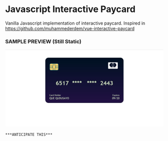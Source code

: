 # Javascript Interactive Paycard

Vanilla Javascript implementation of interactive paycard. Inspired in https://github.com/muhammederdem/vue-interactive-paycard

### SAMPLE  PREVIEW (Still Static)

![Sample Preview](assets/cardme.JPG)

    ***ANTICIPATE THIS***